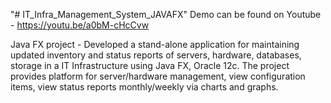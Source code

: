 "# IT_Infra_Management_System_JAVAFX" 
Demo can be found on Youtube - https://youtu.be/a0bM-cHcCvw

Java FX project - Developed a stand-alone application for maintaining updated inventory and status reports of servers, hardware, databases, storage in a IT Infrastructure using Java FX, Oracle 12c. The project provides platform for server/hardware management, view configuration items, view status reports monthly/weekly via charts and graphs.
